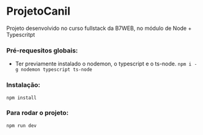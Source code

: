 # ProjetoCanil
Projeto desenvolvido no curso fullstack da B7WEB, no módulo de Node + Typescritpt

### Pré-requesitos globais:
- Ter previamente instalado o nodemon, o typescript e o ts-node.
`npm i -g nodemon typescript ts-node`

### Instalação:
`npm install`

### Para rodar o projeto:
`npm run dev`